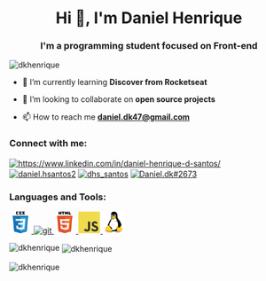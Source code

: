<h1 align="center">Hi 👋, I'm Daniel Henrique</h1>
<h3 align="center">I'm a programming student focused on Front-end</h3>

<p align="left"> <img src="https://komarev.com/ghpvc/?username=dkhenrique&label=Profile%20views&color=0e75b6&style=flat" alt="dkhenrique" /> </p>

- 🌱 I’m currently learning **Discover from Rocketseat**

- 👯 I’m looking to collaborate on **open source projects**

- 📫 How to reach me **daniel.dk47@gmail.com**

<h3 align="left">Connect with me:</h3>
<p align="left">
<a href="https://www.linkedin.com/in/daniel-henrique-d-santos/" target="_blank"><img align="center" src="https://raw.githubusercontent.com/rahuldkjain/github-profile-readme-generator/master/src/images/icons/Social/linked-in-alt.svg" alt="https://www.linkedin.com/in/daniel-henrique-d-santos/" height="30" width="40" /></a>
<a href="https://fb.com/daniel.hsantos2" target="_blank"><img align="center" src="https://raw.githubusercontent.com/rahuldkjain/github-profile-readme-generator/master/src/images/icons/Social/facebook.svg" alt="daniel.hsantos2" height="30" width="40" /></a>
<a href="https://instagram.com/dhs_santos" target="_blank"><img align="center" src="https://raw.githubusercontent.com/rahuldkjain/github-profile-readme-generator/master/src/images/icons/Social/instagram.svg" alt="dhs_santos" height="30" width="40" /></a>
<a href="https://discord.gg/Daniel.dk#2673" target="_blank"><img align="center" src="https://raw.githubusercontent.com/rahuldkjain/github-profile-readme-generator/master/src/images/icons/Social/discord.svg" alt="Daniel.dk#2673" height="30" width="40" /></a>
</p>

<h3 align="left">Languages and Tools:</h3>
<p align="left"> <a href="https://www.w3schools.com/css/" target="_blank" rel="noreferrer"> <img src="https://raw.githubusercontent.com/devicons/devicon/master/icons/css3/css3-original-wordmark.svg" alt="css3" width="40" height="40"/> </a> <a href="https://git-scm.com/" target="_blank" rel="noreferrer"> <img src="https://www.vectorlogo.zone/logos/git-scm/git-scm-icon.svg" alt="git" width="40" height="40"/> </a> <a href="https://www.w3.org/html/" target="_blank" rel="noreferrer"> <img src="https://raw.githubusercontent.com/devicons/devicon/master/icons/html5/html5-original-wordmark.svg" alt="html5" width="40" height="40"/> </a> <a href="https://developer.mozilla.org/en-US/docs/Web/JavaScript" target="_blank" rel="noreferrer"> <img src="https://raw.githubusercontent.com/devicons/devicon/master/icons/javascript/javascript-original.svg" alt="javascript" width="40" height="40"/> </a> <a href="https://www.linux.org/" target="_blank" rel="noreferrer"> <img src="https://raw.githubusercontent.com/devicons/devicon/master/icons/linux/linux-original.svg" alt="linux" width="40" height="40"/> </a> </p>

<p><img align="left" src="https://github-readme-stats.vercel.app/api/top-langs?username=dkhenrique&show_icons=true&locale=en&layout=compact" alt="dkhenrique" /></p>

<p>&nbsp;<img align="center" src="https://github-readme-stats.vercel.app/api?username=dkhenrique&show_icons=true&locale=en" alt="dkhenrique" /></p>

<p><img align="center" src="https://github-readme-streak-stats.herokuapp.com/?user=dkhenrique&" alt="dkhenrique" /></p>
